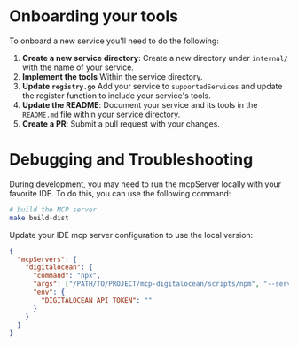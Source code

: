 # Onboarding your tools

To onboard a new service you'll need to do the following:

1. **Create a new service directory**: Create a new directory under `internal/` with the name of your service.
2. **Implement the tools** Within the service directory. 
3. **Update `registry.go`** Add your service to `supportedServices` and update the register function to include your service's tools.
4. **Update the README**: Document your service and its tools in the `README.md` file within your service directory.
5. **Create a PR**: Submit a pull request with your changes.

# Debugging and Troubleshooting

During development, you may need to run the mcpServer locally with your favorite IDE. To do this, you can use the following command:

```bash
# build the MCP server
make build-dist
```

Update your IDE mcp server configuration to use the local version:
```json
{
  "mcpServers": {
    "digitalocean": {
      "command": "npx",
      "args": ["/PATH/TO/PROJECT/mcp-digitalocean/scripts/npm", "--services apps"],
      "env": {
        "DIGITALOCEAN_API_TOKEN": ""
      }
    }
  }
}
```
